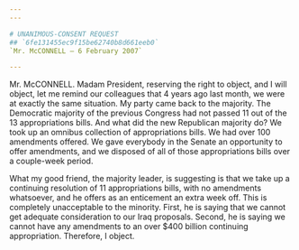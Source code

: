 ```yaml
---
---

# UNANIMOUS-CONSENT REQUEST
## `6fe131455ec9f15be62740b8d661eeb0`
`Mr. McCONNELL — 6 February 2007`

---
```



Mr. McCONNELL. Madam President, reserving the right to object, and I 
will object, let me remind our colleagues that 4 years ago last month, 
we were at exactly the same situation. My party came back to the 
majority. The Democratic majority of the previous Congress had not 
passed 11 out of the 13 appropriations bills. And what did the new 
Republican majority do? We took up an omnibus collection of 
appropriations bills. We had over 100 amendments offered. We gave 
everybody in the Senate an opportunity to offer amendments, and we 
disposed of all of those appropriations bills over a couple-week 
period.

What my good friend, the majority leader, is suggesting is that we 
take up a continuing resolution of 11 appropriations bills, with no 
amendments whatsoever, and he offers as an enticement an extra week 
off. This is completely unacceptable to the minority. First, he is 
saying that we cannot get adequate consideration to our Iraq proposals. 
Second, he is saying we cannot have any amendments to an over $400 
billion continuing appropriation. Therefore, I object.